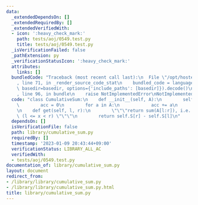 ```yaml
---
data:
  _extendedDependsOn: []
  _extendedRequiredBy: []
  _extendedVerifiedWith:
  - icon: ':heavy_check_mark:'
    path: tests/aoj/0549.test.py
    title: tests/aoj/0549.test.py
  _isVerificationFailed: false
  _pathExtension: py
  _verificationStatusIcon: ':heavy_check_mark:'
  attributes:
    links: []
  bundledCode: "Traceback (most recent call last):\n  File \"/opt/hostedtoolcache/PyPy/3.7.13/x64/site-packages/onlinejudge_verify/documentation/build.py\"\
    , line 71, in _render_source_code_stat\n    bundled_code = language.bundle(stat.path,\
    \ basedir=basedir, options={'include_paths': [basedir]}).decode()\n  File \"/opt/hostedtoolcache/PyPy/3.7.13/x64/site-packages/onlinejudge_verify/languages/python.py\"\
    , line 96, in bundle\n    raise NotImplementedError\nNotImplementedError\n"
  code: "class CumulativeSum:\n    def __init__(self, A):\n        self.S = [0]\n\
    \        acc = 0\n        for a in A:\n            acc += a\n            self.S.append(acc)\n\
    \n    def get(self, l, r):\n        \"\"\"return sum(A[l:r]), i.e. sum of A[x]\
    \ (l <= x < r) \"\"\"\n        return self.S[r] - self.S[l]\n"
  dependsOn: []
  isVerificationFile: false
  path: library/cumulative_sum.py
  requiredBy: []
  timestamp: '2023-01-09 20:43:44+09:00'
  verificationStatus: LIBRARY_ALL_AC
  verifiedWith:
  - tests/aoj/0549.test.py
documentation_of: library/cumulative_sum.py
layout: document
redirect_from:
- /library/library/cumulative_sum.py
- /library/library/cumulative_sum.py.html
title: library/cumulative_sum.py
---
```

